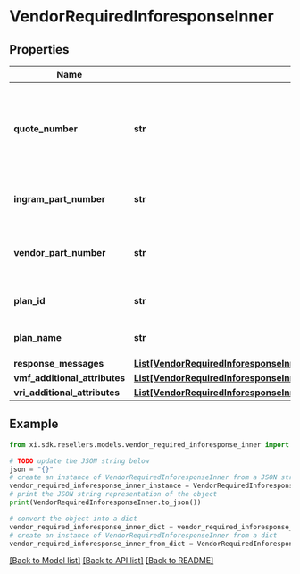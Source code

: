 # VendorRequiredInforesponseInner


## Properties

Name | Type | Description | Notes
------------ | ------------- | ------------- | -------------
**quote_number** | **str** | A unique identifier generated by Ingram Micro&#39;s CRM specific to each quote. | [optional] 
**ingram_part_number** | **str** | The unique IngramMicro part number. | [optional] 
**vendor_part_number** | **str** | The vendor&#39;s part number for the line item. | [optional] 
**plan_id** | **str** | ID of the subscription plan | [optional] 
**plan_name** | **str** | Name of the subscription plan | [optional] 
**response_messages** | [**List[VendorRequiredInforesponseInnerResponseMessagesInner]**](VendorRequiredInforesponseInnerResponseMessagesInner.md) |  | [optional] 
**vmf_additional_attributes** | [**List[VendorRequiredInforesponseInnerVmfAdditionalAttributesInner]**](VendorRequiredInforesponseInnerVmfAdditionalAttributesInner.md) |  | [optional] 
**vri_additional_attributes** | [**List[VendorRequiredInforesponseInnerVmfAdditionalAttributesInnerAdditionalAttributesInner]**](VendorRequiredInforesponseInnerVmfAdditionalAttributesInnerAdditionalAttributesInner.md) |  | [optional] 

## Example

```python
from xi.sdk.resellers.models.vendor_required_inforesponse_inner import VendorRequiredInforesponseInner

# TODO update the JSON string below
json = "{}"
# create an instance of VendorRequiredInforesponseInner from a JSON string
vendor_required_inforesponse_inner_instance = VendorRequiredInforesponseInner.from_json(json)
# print the JSON string representation of the object
print(VendorRequiredInforesponseInner.to_json())

# convert the object into a dict
vendor_required_inforesponse_inner_dict = vendor_required_inforesponse_inner_instance.to_dict()
# create an instance of VendorRequiredInforesponseInner from a dict
vendor_required_inforesponse_inner_from_dict = VendorRequiredInforesponseInner.from_dict(vendor_required_inforesponse_inner_dict)
```
[[Back to Model list]](../README.md#documentation-for-models) [[Back to API list]](../README.md#documentation-for-api-endpoints) [[Back to README]](../README.md)


